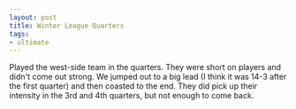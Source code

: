 ```yaml
---
layout: post
title: Winter League Quarters
tags:
- ultimate
---
```


Played the west-side team in the quarters. They were short on players and didn't come out strong. We jumped out to a big lead (I think it was 14-3 after the first quarter) and then coasted to the end. They did pick up their intensity in the 3rd and 4th quarters, but not enough to come back.
